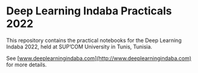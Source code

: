 # Deep Learning Indaba Practicals 2022
  
This repository contains the practical notebooks for the Deep Learning Indaba
2022, held at SUP’COM University in Tunis, Tunisia.

See [www.deeplearningindaba.com](http://www.deeplearningindaba.com) for more details.